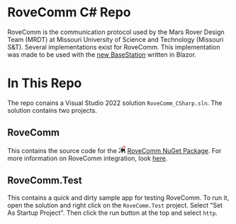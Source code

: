 # RoveComm C# Repo #

RoveComm is the communication protocol used by the Mars Rover Design Team (MRDT) at Missouri University of Science and 
Technology (Missouri S&T). Several implementations exist for RoveComm. This implementation was made to be used with the 
[new BaseStation](https://github.com/MissouriMRDT/Basestation_Software_Blazor) written in Blazor.

# In This Repo

The repo conains a Visual Studio 2022 solution `RoveComm_CSharp.sln`. The solution contains two projects.

## RoveComm

This contains the source code for the ![](rovecomm.png) [RoveComm NuGet Package](https://github.com/MissouriMRDT/RoveComm_CSharp/pkgs/nuget/RoveComm).
For more information on RoveComm integration, look [here](RoveComm/README.md).

## RoveComm.Test

This contains a quick and dirty sample app for testing RoveComm. To run it, open the solution and right click on the
`RoveComm.Test` project. Select "Set As Startup Project". Then click the run button at the top and select `http`.
